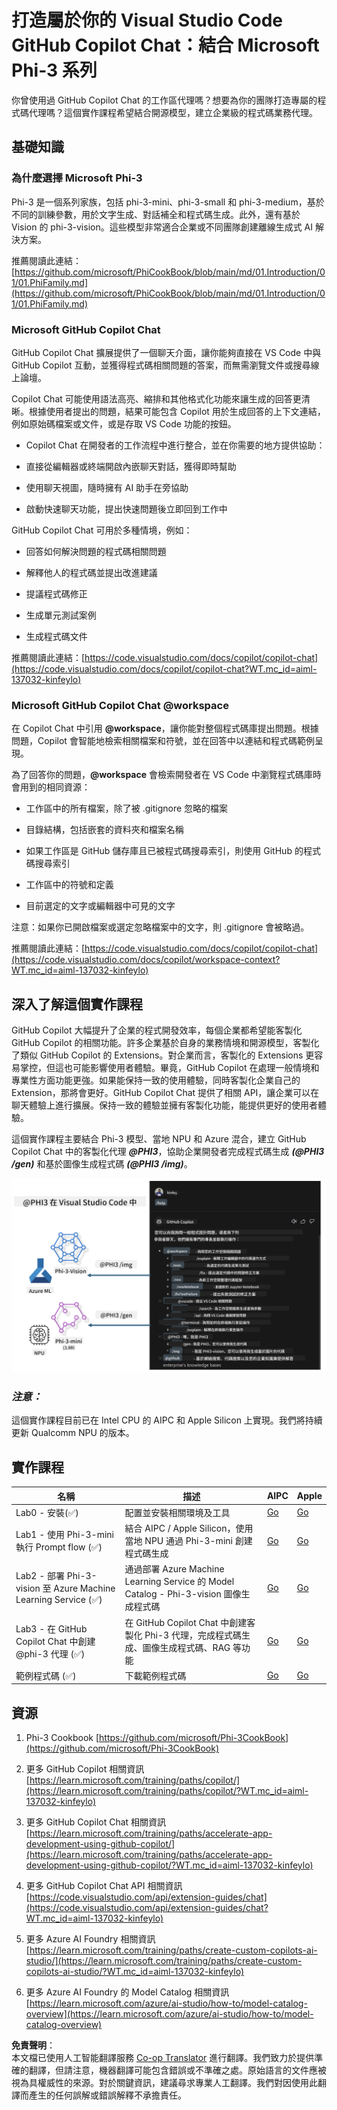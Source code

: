<!--
CO_OP_TRANSLATOR_METADATA:
{
  "original_hash": "7302d85639441c7cedbae09795e6b9a6",
  "translation_date": "2025-04-04T18:28:36+00:00",
  "source_file": "md\\02.Application\\02.Code\\Phi3\\VSCodeExt\\README.md",
  "language_code": "hk"
}
-->
# **打造屬於你的 Visual Studio Code GitHub Copilot Chat：結合 Microsoft Phi-3 系列**

你曾使用過 GitHub Copilot Chat 的工作區代理嗎？想要為你的團隊打造專屬的程式碼代理嗎？這個實作課程希望結合開源模型，建立企業級的程式碼業務代理。

## **基礎知識**

### **為什麼選擇 Microsoft Phi-3**

Phi-3 是一個系列家族，包括 phi-3-mini、phi-3-small 和 phi-3-medium，基於不同的訓練參數，用於文字生成、對話補全和程式碼生成。此外，還有基於 Vision 的 phi-3-vision。這些模型非常適合企業或不同團隊創建離線生成式 AI 解決方案。

推薦閱讀此連結：[https://github.com/microsoft/PhiCookBook/blob/main/md/01.Introduction/01/01.PhiFamily.md](https://github.com/microsoft/PhiCookBook/blob/main/md/01.Introduction/01/01.PhiFamily.md)

### **Microsoft GitHub Copilot Chat**

GitHub Copilot Chat 擴展提供了一個聊天介面，讓你能夠直接在 VS Code 中與 GitHub Copilot 互動，並獲得程式碼相關問題的答案，而無需瀏覽文件或搜尋線上論壇。

Copilot Chat 可能使用語法高亮、縮排和其他格式化功能來讓生成的回答更清晰。根據使用者提出的問題，結果可能包含 Copilot 用於生成回答的上下文連結，例如原始碼檔案或文件，或是存取 VS Code 功能的按鈕。

- Copilot Chat 在開發者的工作流程中進行整合，並在你需要的地方提供協助：

- 直接從編輯器或終端開啟內嵌聊天對話，獲得即時幫助

- 使用聊天視圖，隨時擁有 AI 助手在旁協助

- 啟動快速聊天功能，提出快速問題後立即回到工作中

GitHub Copilot Chat 可用於多種情境，例如：

- 回答如何解決問題的程式碼相關問題

- 解釋他人的程式碼並提出改進建議

- 提議程式碼修正

- 生成單元測試案例

- 生成程式碼文件

推薦閱讀此連結：[https://code.visualstudio.com/docs/copilot/copilot-chat](https://code.visualstudio.com/docs/copilot/copilot-chat?WT.mc_id=aiml-137032-kinfeylo)

### **Microsoft GitHub Copilot Chat @workspace**

在 Copilot Chat 中引用 **@workspace**，讓你能對整個程式碼庫提出問題。根據問題，Copilot 會智能地檢索相關檔案和符號，並在回答中以連結和程式碼範例呈現。

為了回答你的問題，**@workspace** 會檢索開發者在 VS Code 中瀏覽程式碼庫時會用到的相同資源：

- 工作區中的所有檔案，除了被 .gitignore 忽略的檔案

- 目錄結構，包括嵌套的資料夾和檔案名稱

- 如果工作區是 GitHub 儲存庫且已被程式碼搜尋索引，則使用 GitHub 的程式碼搜尋索引

- 工作區中的符號和定義

- 目前選定的文字或編輯器中可見的文字

注意：如果你已開啟檔案或選定忽略檔案中的文字，則 .gitignore 會被略過。

推薦閱讀此連結：[https://code.visualstudio.com/docs/copilot/copilot-chat](https://code.visualstudio.com/docs/copilot/workspace-context?WT.mc_id=aiml-137032-kinfeylo)

## **深入了解這個實作課程**

GitHub Copilot 大幅提升了企業的程式開發效率，每個企業都希望能客製化 GitHub Copilot 的相關功能。許多企業基於自身的業務情境和開源模型，客製化了類似 GitHub Copilot 的 Extensions。對企業而言，客製化的 Extensions 更容易掌控，但這也可能影響使用者體驗。畢竟，GitHub Copilot 在處理一般情境和專業性方面功能更強。如果能保持一致的使用體驗，同時客製化企業自己的 Extension，那將會更好。GitHub Copilot Chat 提供了相關 API，讓企業可以在聊天體驗上進行擴展。保持一致的體驗並擁有客製化功能，能提供更好的使用者體驗。

這個實作課程主要結合 Phi-3 模型、當地 NPU 和 Azure 混合，建立 GitHub Copilot Chat 中的客製化代理 ***@PHI3***，協助企業開發者完成程式碼生成 ***(@PHI3 /gen)*** 和基於圖像生成程式碼 ***(@PHI3 /img)***。

![PHI3](../../../../../../../translated_images/cover.410a18b85555fad4ca8bfb8f0b1776a96ae7f8eae1132b8f0c09d4b92b8e3365.hk.png)

### ***注意：***

這個實作課程目前已在 Intel CPU 的 AIPC 和 Apple Silicon 上實現。我們將持續更新 Qualcomm NPU 的版本。

## **實作課程**

| 名稱 | 描述 | AIPC | Apple |
| ------------ | ----------- | -------- |-------- |
| Lab0 - 安裝(✅) | 配置並安裝相關環境及工具 | [Go](./HOL/AIPC/01.Installations.md) |[Go](./HOL/Apple/01.Installations.md) |
| Lab1 - 使用 Phi-3-mini 執行 Prompt flow (✅) | 結合 AIPC / Apple Silicon，使用當地 NPU 通過 Phi-3-mini 創建程式碼生成 | [Go](./HOL/AIPC/02.PromptflowWithNPU.md) |  [Go](./HOL/Apple/02.PromptflowWithMLX.md) |
| Lab2 - 部署 Phi-3-vision 至 Azure Machine Learning Service (✅) | 通過部署 Azure Machine Learning Service 的 Model Catalog - Phi-3-vision 圖像生成程式碼 | [Go](./HOL/AIPC/03.DeployPhi3VisionOnAzure.md) |[Go](./HOL/Apple/03.DeployPhi3VisionOnAzure.md) |
| Lab3 - 在 GitHub Copilot Chat 中創建 @phi-3 代理 (✅)  | 在 GitHub Copilot Chat 中創建客製化 Phi-3 代理，完成程式碼生成、圖像生成程式碼、RAG 等功能 | [Go](./HOL/AIPC/04.CreatePhi3AgentInVSCode.md) | [Go](./HOL/Apple/04.CreatePhi3AgentInVSCode.md) |
| 範例程式碼 (✅)  | 下載範例程式碼 | [Go](../../../../../../../code/07.Lab/01/AIPC) | [Go](../../../../../../../code/07.Lab/01/Apple) |

## **資源**

1. Phi-3 Cookbook [https://github.com/microsoft/Phi-3CookBook](https://github.com/microsoft/Phi-3CookBook)

2. 更多 GitHub Copilot 相關資訊 [https://learn.microsoft.com/training/paths/copilot/](https://learn.microsoft.com/training/paths/copilot/?WT.mc_id=aiml-137032-kinfeylo)

3. 更多 GitHub Copilot Chat 相關資訊 [https://learn.microsoft.com/training/paths/accelerate-app-development-using-github-copilot/](https://learn.microsoft.com/training/paths/accelerate-app-development-using-github-copilot/?WT.mc_id=aiml-137032-kinfeylo)

4. 更多 GitHub Copilot Chat API 相關資訊 [https://code.visualstudio.com/api/extension-guides/chat](https://code.visualstudio.com/api/extension-guides/chat?WT.mc_id=aiml-137032-kinfeylo)

5. 更多 Azure AI Foundry 相關資訊 [https://learn.microsoft.com/training/paths/create-custom-copilots-ai-studio/](https://learn.microsoft.com/training/paths/create-custom-copilots-ai-studio/?WT.mc_id=aiml-137032-kinfeylo)

6. 更多 Azure AI Foundry 的 Model Catalog 相關資訊 [https://learn.microsoft.com/azure/ai-studio/how-to/model-catalog-overview](https://learn.microsoft.com/azure/ai-studio/how-to/model-catalog-overview)

**免責聲明**：  
本文檔已使用人工智能翻譯服務 [Co-op Translator](https://github.com/Azure/co-op-translator) 進行翻譯。我們致力於提供準確的翻譯，但請注意，機器翻譯可能包含錯誤或不準確之處。原始語言的文件應被視為具權威性的來源。對於關鍵資訊，建議尋求專業人工翻譯。我們對因使用此翻譯而產生的任何誤解或錯誤解釋不承擔責任。